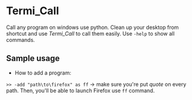 # Termi_Call
Call any program on windows use python. Clean up your desktop from shortcut and use _Termi_Call_ to call them easily. Use ```-help``` to show all commands.

## Sample usage
- How to add a program:

```>> -add "path\to\firefox" as ff``` -> make sure you're put _quote_ on every path. Then, you'll be able to launch Firefox use ```ff``` command.
